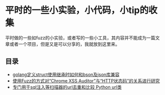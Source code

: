 
# 平时的一些小实验，小代码，小tip的收集

平时做的一些如fuzz的小实验，或者写的一些小工具，其内容并不能成为一篇文章或者一个项目，但是又是可以分享的，我就放到这里来。


## 目录

- [golang定义struct使用继承时如何和bson及json库兼容](./golang-use-struct-inheritance-and-bson-together.md)
- [使用Fuzz的方式对“Chrome XSS Auditor”与“HTTP状态码”的关系进行研究](./fuzz-Chrome-XSS-Auditor-by-HTTP-status-code/readme.md)
- [专门用于sql注入等扫描器的url去重和比较 Python url类](./python-url-object-for-uniq/readme.md)


